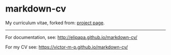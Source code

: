 # markdown-cv

My curriculum vitae, forked from: [project
page](http://elipapa.github.io/markdown-cv).
***

For documentation, see: http://elipapa.github.io/markdown-cv/

For my CV see: https://victor-m-p.github.io/markdown-cv/
